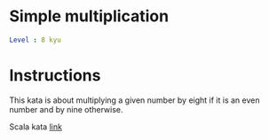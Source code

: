 # Simple multiplication

```yaml
Level : 8 kyu
```

# Instructions
This kata is about multiplying a given number by eight if it is an even number and by nine otherwise.

Scala kata [link](https://www.codewars.com/kata/583710ccaa6717322c000105/train/scala)